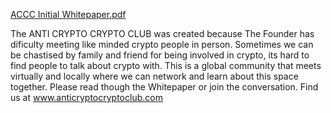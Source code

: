 [ACCC Initial Whitepaper.pdf](https://github.com/ANTI-CRYPTO-CRYPTO-CLUB/Whitepaper/files/6596525/ACCC.Initial.Whitepaper.pdf)

The ANTI CRYPTO CRYPTO CLUB was created because The Founder has dificulty meeting like minded crypto people in person.
Sometimes we can be chastised by family and friend for being involved in crypto, its hard to find people to talk about crypto with.
This is a global community that meets virtually and locally where we can network and learn about this space together.
Please read though the Whitepaper or join the conversation. Find us at www.anticryptocryptoclub.com
